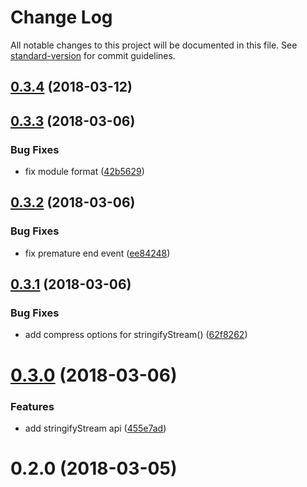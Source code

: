 # Change Log

All notable changes to this project will be documented in this file. See [standard-version](https://github.com/conventional-changelog/standard-version) for commit guidelines.

<a name="0.3.4"></a>
## [0.3.4](https://github.com/jgranstrom/zipson-stream/compare/v0.3.3...v0.3.4) (2018-03-12)



<a name="0.3.3"></a>
## [0.3.3](https://github.com/jgranstrom/zipson-stream/compare/v0.3.2...v0.3.3) (2018-03-06)


### Bug Fixes

* fix module format ([42b5629](https://github.com/jgranstrom/zipson-stream/commit/42b5629))



<a name="0.3.2"></a>
## [0.3.2](https://github.com/jgranstrom/zipson-stream/compare/v0.3.1...v0.3.2) (2018-03-06)


### Bug Fixes

* fix premature end event ([ee84248](https://github.com/jgranstrom/zipson-stream/commit/ee84248))



<a name="0.3.1"></a>
## [0.3.1](https://github.com/jgranstrom/zipson-stream/compare/v0.3.0...v0.3.1) (2018-03-06)


### Bug Fixes

* add compress options for stringifyStream() ([62f8262](https://github.com/jgranstrom/zipson-stream/commit/62f8262))



<a name="0.3.0"></a>
# [0.3.0](https://github.com/jgranstrom/zipson-stream/compare/v0.2.0...v0.3.0) (2018-03-06)


### Features

* add stringifyStream api ([455e7ad](https://github.com/jgranstrom/zipson-stream/commit/455e7ad))



<a name="0.2.0"></a>
# 0.2.0 (2018-03-05)
